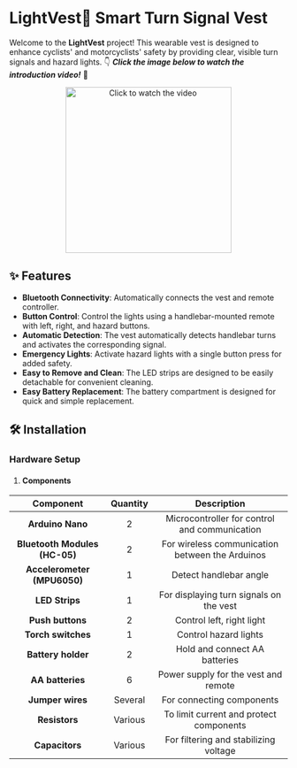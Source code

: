 # LightVest🚦 Smart Turn Signal Vest
Welcome to the **LightVest** project! This wearable vest is designed to enhance cyclists' and motorcyclists' safety by providing clear, visible turn signals and hazard lights.
👇 ***Click the image below to watch the introduction video!*** 🎥

<p align="center">
  <a href="https://vm.tiktok.com/ZGe3Jf7d9/">
    <img src="Pic/1.jpg" alt="Click to watch the video"width="300" />
  </a>
</p>

## ✨ Features

- **Bluetooth Connectivity**: Automatically connects the vest and remote controller.
- **Button Control**: Control the lights using a handlebar-mounted remote with left, right, and hazard buttons.
- **Automatic Detection**: The vest automatically detects handlebar turns and activates the corresponding signal.
- **Emergency Lights**: Activate hazard lights with a single button press for added safety.
- **Easy to Remove and Clean**: The LED strips are designed to be easily detachable for convenient cleaning.
- **Easy Battery Replacement**: The battery compartment is designed for quick and simple replacement.

## 🛠️ Installation

### Hardware Setup

1. #### Components

| Component                        | Quantity | Description                                         |
|:----------------------------------:|:----------:|:-----------------------------------------------------:|
| **Arduino Nano**                     | 2        | Microcontroller for control and communication       |
| **Bluetooth Modules (HC-05)**        | 2        | For wireless communication between the Arduinos     |
| **Accelerometer (MPU6050)**          | 1        | Detect handlebar angle                              |
| **LED Strips**                       | 1        | For displaying turn signals on the vest             |
| **Push buttons**                     | 2        | Control left, right light                           |
| **Torch switches**                   | 1        | Control hazard lights                               |
| **Battery holder**                   | 2        | Hold and connect AA batteries                       |
| **AA batteries**                     | 6        | Power supply for the vest and remote                |
| **Jumper wires**                     | Several  | For connecting components                           |
| **Resistors**                        | Various  | To limit current and protect components             |
| **Capacitors**                       | Various  | For filtering and stabilizing voltage               |
